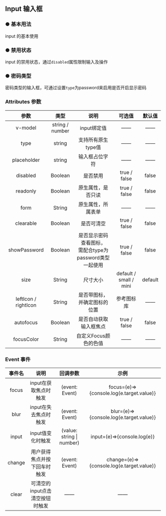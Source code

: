 <script setup>
    import demo1 from './demo1.vue' 
    import demo2 from './demo2.vue' 
    import demo3 from './demo3.vue'
    // import demo4 from './demo4.vue'
    // import demo5 from './demo5.vue'
    // import demo6 from './demo6.vue'
</script>

## Input 输入框

### ● 基本用法 
<p>input 的基本使用</p>
<div class="borderBox">
    <demo1/>
    <k-preview compname="Input" demoname="demo1"/>
</div>

### ● 禁用状态
<p>input 的禁用状态，通过<code>disabled</code>属性限制输入及操作</p>
<div class="borderBox">
    <demo3/>
    <k-preview compname="Input" demoname="demo3"/>
</div>

### ● 密码类型
<p>密码类型的输入框，可通过设置<code>type</code>为password来启用是否开启显示密码</p>
<div class="borderBox">
    <demo2/>
    <k-preview compname="Input" demoname="demo2"/>
</div>


### Attributes 参数

|         参数         |      类型       |                             说明                             |         可选值         | 默认值  |
| :------------------: | :-------------: | :----------------------------------------------------------: | :--------------------: | :-----: |
|       v-model        | string / number |                         input绑定值                          |           ——           |   ——    |
|         type         |     string      |                      支持所有原生type值                      |           ——           |   ——    |
|     placeholder      |     string      |                        输入框占位字符                        |           ——           |   ——    |
|       disabled       |     Boolean     |                           是否禁用                           |      true / false      |  false  |
|       readonly       |     Boolean     |                      原生属性，是否只读                      |      true / false      |  false  |
|         form         |     String      |                      原生属性，所属表单                      |           ——           |   ——    |
|      clearable       |     Boolean     |                          是否可清空                          |      true / false      |  false  |
|     showPassword     |     Boolean     | 是否显示密码查看图标，<br />需配合type为password类型一起使用 |      true / false      |  false  |
|         size         |     String      |                           尺寸大小                           | default / small / mini | default |
| leftIcon / rightIcon |     String      |                 是否带图标，并确定图标的位置                 |       参考图标库       |   ——    |
|      autofocus       |     Boolean     |                    是否自动获取输入框焦点                    |      true / false      |  false  |
|      focusColor      |     String      |                    自定义Focus颜色的色值                     |           ——           |   ——    |

### Event 事件

| 事件名 |              说明               |         回调参数          |                   示例                    |
| :----: | :-----------------------------: | :-----------------------: | :---------------------------------------: |
| focus  |      input在获取焦点时触发      |      (event: Event)       | focus=(e)=>{console.log(e.target.value)}  |
|  blur  |      input在失去焦点时触发      |      (event: Event)       |  blur=(e)=>{console.log(e.target.value)}  |
| input  |        input值变化时触发        | (value: string \| number) |        input=(e)=>{console.log(e)}        |
| change |  用户获得焦点并按下回车时触发   |      (event: Event)       | change=(e)=>{console.log(e.target.value)} |
| clear  | 可清空的input点击清空按钮时触发 |            ——             |                    ——                     |